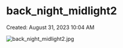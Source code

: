 # back_night_midlight2

Created: August 31, 2023 10:04 AM

![back_night_midlight2.jpg](back_night_midlight2%20aa16ad26fa644312bc57de11290247bb/back_night_midlight2.jpg)